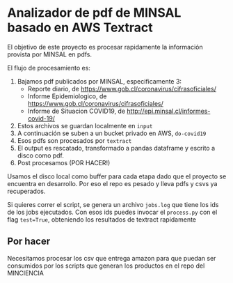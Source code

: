 # Analizador de pdf de MINSAL basado en AWS Textract

El objetivo de este proyecto es procesar rapidamente la información provista por MINSAL en pdfs.

El flujo de procesamiento es:

 1. Bajamos pdf publicados por MINSAL, especificamente 3:
    * Reporte diario, de https://www.gob.cl/coronavirus/cifrasoficiales/
    * Informe Epidemiologico, de https://www.gob.cl/coronavirus/cifrasoficiales/
    * Informe de Situacion COVID19, de http://epi.minsal.cl/informes-covid-19/
 2. Estos archivos se guardan localmente en `input`
 3. A continuación se suben a un bucket privado en AWS, `do-covid19`
 4. Esos pdfs son procesados por `textract`
 5. El output es rescatado, transformado a pandas dataframe y escrito a disco como pdf.
 6. Post procesamos (POR HACER!)
 
 Usamos el disco local como buffer para cada etapa dado que el proyecto se encuentra en desarrollo.
 Por eso el repo es pesado y lleva pdfs y csvs ya recuperados.
 
 Si quieres correr el script, se genera un archivo `jobs.log` que tiene los ids de los jobs ejecutados.
 Con esos ids puedes invocar el `process.py` con el flag `test=True`, obteniendo los resultados de textract rapidamente
 
 ## Por hacer
 
 Necesitamos procesar los csv que entrega amazon para que puedan ser consumidos por los scripts que generan los
 productos en el repo del MINCIENCIA